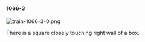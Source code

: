 #### 1066-3
![train-1066-3-0.png](https://github.com/lil-lab/nlvr/raw/master/nlvr/train/images/75/train-1066-3-0.png "train-1066-3-0.png")

There is a square closely touching right wall of a box.